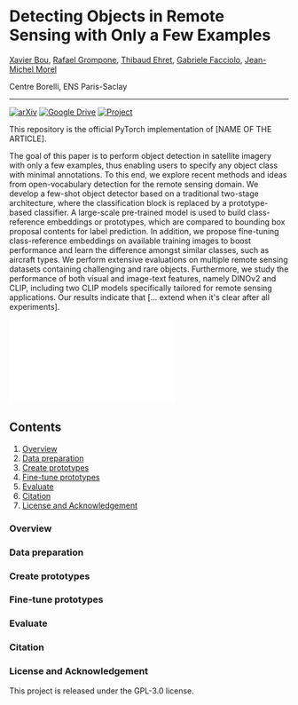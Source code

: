 # Detecting Objects in Remote Sensing with Only a Few Examples

[Xavier Bou](https://www.linkedin.com/in/xavier-bou-hernandez-39b517134/), [Rafael Grompone](https://scholar.google.fr/citations?user=GLovf4UAAAAJ&hl=en), [Thibaud Ehret](https://tehret.github.io), [Gabriele Facciolo](http://gfacciol.github.io/), [Jean-Michel Morel](https://sites.google.com/site/jeanmichelmorelcmlaenscachan/)

Centre Borelli, ENS Paris-Saclay

---

[![arXiv](https://img.shields.io/badge/paper-arxiv-brightgreen)]()
[![Google Drive](https://img.shields.io/badge/files-Google_Drive-blueviolet)]()
[![Project](https://img.shields.io/badge/project%20web-github.io-red)]()

This repository is the official PyTorch implementation of [NAME OF THE ARTICLE].

The goal of this paper is to perform object detection in satellite imagery with only a few examples, thus enabling users to specify any object class with minimal annotations. To this end, we explore recent methods and ideas from open-vocabulary detection for the remote sensing domain. We develop a few-shot object detector based on a traditional two-stage architecture, where the classification block is replaced by a prototype-based classifier. A large-scale pre-trained model is used to build class-reference embeddings or prototypes, which are compared to bounding box proposal contents for label prediction. In addition, we propose  fine-tuning class-reference embeddings on available training images to boost performance and learn the difference amongst similar classes, such as aircraft types. We perform extensive evaluations on multiple remote sensing datasets containing challenging and rare objects. Furthermore, we study the performance of both visual and image-text features, namely DINOv2 and CLIP, including two CLIP models specifically tailored for remote sensing applications. Our results indicate that [... extend when it's clear after all experiments].

![Alt text](./assets/teaser_plot_v1.pdf)

## Contents

1. [Overview](#Overview)
1. [Data preparation](#Data-preparation)
1. [Create prototypes](#Create-prototypes)
1. [Fine-tune prototypes](#Fine-tune-prototypes)
1. [Evaluate](#Evaluate)
1. [Citation](#Citation)
1. [License and Acknowledgement](#License-and-Acknowledgement)

### Overview

### Data preparation

### Create prototypes

### Fine-tune prototypes

### Evaluate

### Citation

### License and Acknowledgement

This project is released under the GPL-3.0 license.
